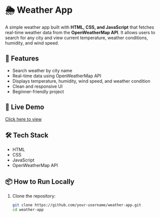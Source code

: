 # 🌦️ Weather App

A simple weather app built with **HTML, CSS, and JavaScript** that fetches real-time weather data from the **OpenWeatherMap API**. It allows users to search for any city and view current temperature, weather conditions, humidity, and wind speed.

## 🔹 Features
- Search weather by city name
- Real-time data using OpenWeatherMap API
- Displays temperature, humidity, wind speed, and weather condition
- Clean and responsive UI
- Beginner-friendly project

## 🚀 Live Demo
[Click here to view](https://abhiii9vvv.github.io/Weather_App/)

## 🛠️ Tech Stack
- HTML
- CSS
- JavaScript
- OpenWeatherMap API

## 📦 How to Run Locally
1. Clone the repository:
   ```bash
   git clone https://github.com/your-username/weather-app.git
   cd weather-app
